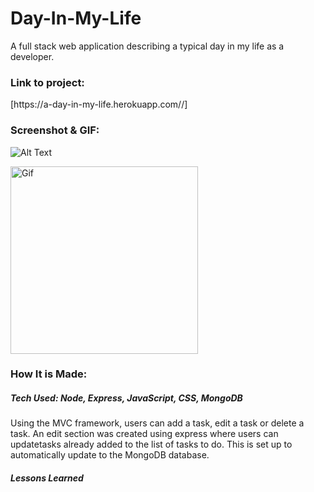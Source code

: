 # Day-In-My-Life

<p>A full stack web application describing a typical day in my life as a developer.</p>

<h3>Link to project:</h3>[https://a-day-in-my-life.herokuapp.com//]

<h3>Screenshot & GIF:</h3>

![Alt Text](https://user-images.githubusercontent.com/102753233/189001859-bf8f9705-4970-486e-b1ed-19dec3cfbba2.png)

<a href="LINK_TO_REPO">
  <img src="https://media.giphy.com/media/w0QgxWYu0jxcJKPwaS/giphy.gif" alt="Gif" width="300" height="300">

</a>

<h3>How It is Made:</h3>

<h5>Tech Used: Node, Express, JavaScript, CSS, MongoDB </h5>

<p> Using the MVC framework, users can add a task, edit a task or delete a task. An edit section was created using express where users can updatetasks already added to the list of tasks to do. This is set up to automatically update to the MongoDB database.</p>

<h5>Lessons Learned</h5>

